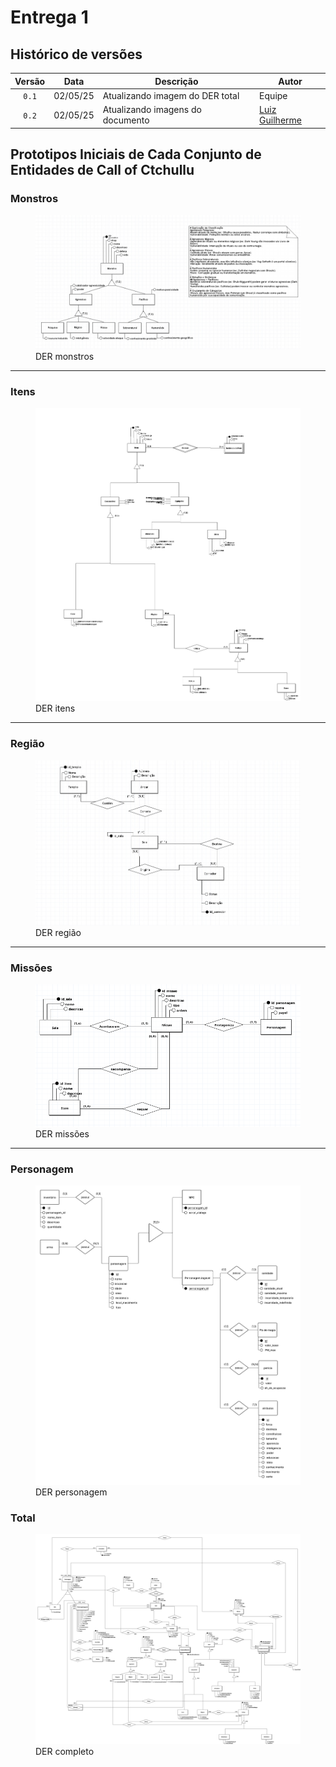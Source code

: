 # Entrega 1

## Histórico de versões

| Versão |    Data    | Descrição               | Autor                                                                                                                 |
| :----: | :--------: | ----------------------- | --------------------------------------------------------------------------------------------------------------------- |
| `0.1`  | 02/05/25 |  Atualizando imagem do DER total  |        Equipe                |
| `0.2`  | 02/05/25 |  Atualizando imagens do documento  |        [Luiz Guilherme](https://github.com/luizfaria1989)               |


## Prototipos Iniciais de Cada Conjunto de Entidades de Call of Ctchullu
### Monstros
<figure markdown="span">
<img src="https://raw.githubusercontent.com/SBD1/2025.1-CallOfCthulhu/6e4997cd2c101c50dbf5ebd2e8610175c3ac5d81/docs/assets/monstros.png">
  <figcaption>DER monstros</figcaption>
</figure>

---

### Itens
<figure markdown="span">
<img src="https://raw.githubusercontent.com/SBD1/2025.1-CallOfCthulhu/6e4997cd2c101c50dbf5ebd2e8610175c3ac5d81/docs/assets/itens.png">
  <figcaption>DER itens</figcaption>
</figure>

---

### Região
<figure markdown="span">
<img src="https://raw.githubusercontent.com/SBD1/2025.1-CallOfCthulhu/6e4997cd2c101c50dbf5ebd2e8610175c3ac5d81/docs/assets/mapa.jpeg">
  <figcaption>DER região</figcaption>
</figure>

---

### Missões
<figure markdown="span">
<img src="https://raw.githubusercontent.com/SBD1/2025.1-CallOfCthulhu/6e4997cd2c101c50dbf5ebd2e8610175c3ac5d81/docs/assets/missoes.png">
  <figcaption>DER missões</figcaption>
</figure>

---

### Personagem
<figure markdown="span">
<img src="https://raw.githubusercontent.com/SBD1/2025.1-CallOfCthulhu/6e4997cd2c101c50dbf5ebd2e8610175c3ac5d81/docs/assets/personagem.png">
  <figcaption>DER personagem</figcaption>
</figure>

### Total
<figure markdown="span">
<img src="https://raw.githubusercontent.com/SBD1/2025.1-CallOfCthulhu/6e4997cd2c101c50dbf5ebd2e8610175c3ac5d81/docs/assets/DER_Total.png">
  <figcaption>DER completo</figcaption>
</figure>
